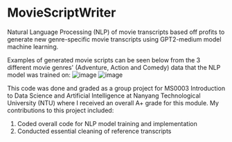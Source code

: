 # MovieScriptWriter
Natural Language Processing (NLP) of movie transcripts based off profits to generate new genre-specific movie transcripts using GPT2-medium model machine learning.





Examples of generated movie scripts can be seen below from the 3 different movie genres' (Adventure, Action and Comedy) data that the NLP model was trained on:
![image](https://github.com/nigelmaxwee/MovieScriptWriter/assets/122780978/7d2c0310-006b-4097-b37b-fb7cb0ea8b12)
![image](https://github.com/nigelmaxwee/MovieScriptWriter/assets/122780978/83895740-7720-4080-b239-27cde5cb3ffb)

This code was done and graded as a group project for MS0003 Introduction to Data Science and Artificial Intelligence at Nanyang Technological University (NTU) where I received an overall A+ grade for this module. My contributions to this project included:

1. Coded overall code for NLP model training and implementation
2. Conducted essential cleaning of reference transcripts
